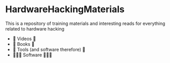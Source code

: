 # HardwareHackingMaterials
This is a repository of training materials and interesting reads for everything related to hardware hacking
- 🎥 Videos 🎥
- 📖 Books 📖
- 👾 Tools (and software therefore) 👾
- 👨🏻‍💻 Software 👨🏻‍💻
